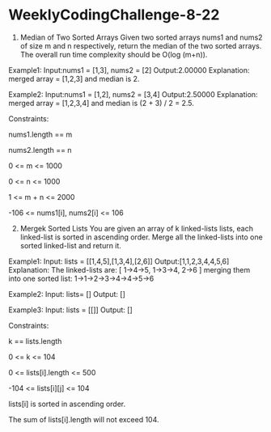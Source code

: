 # WeeklyCodingChallenge-8-22

1. Median of Two Sorted Arrays
Given two sorted arrays nums1 and nums2 of size m and n respectively, return the median of the two sorted arrays.
The overall run time complexity should be O(log (m+n)).


Example1:
Input:nums1 = [1,3], nums2 = [2]
Output:2.00000
Explanation: merged array = [1,2,3] and median is 2.

Example2:
Input:nums1 = [1,2], nums2 = [3,4]
Output:2.50000
Explanation: merged array = [1,2,3,4] and median is (2 + 3) / 2 = 2.5.


Constraints:
	
nums1.length == m
	
nums2.length == n
	
0 <= m <= 1000
	
0 <= n <= 1000
	
1 <= m + n <= 2000
	
-106 <= nums1[i], nums2[i] <= 106


2) Mergek Sorted Lists
You are given an array of k linked-lists lists, each linked-list is sorted in ascending order.
Merge all the linked-lists into one sorted linked-list and return it.


Example1:
Input: lists = [[1,4,5],[1,3,4],[2,6]]
Output:[1,1,2,3,4,4,5,6]
Explanation: The linked-lists are:
[
1->4->5,
1->3->4,
2->6
]
merging them into one sorted list:
1->1->2->3->4->4->5->6

Example2:
Input: lists= []
Output: []

Example3:
Input: lists = [[]]
Output: []


Constraints:

k == lists.length
	
0 <= k <= 104
	
0 <= lists[i].length <= 500
	
-104 <= lists[i][j] <= 104
	
lists[i] is sorted in ascending order.
	
The sum of lists[i].length will not exceed 104.
